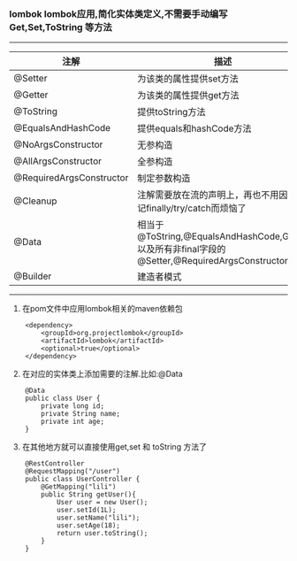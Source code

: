 ### lombok lombok应用,简化实体类定义,不需要手动编写Get,Set,ToString 等方法
---

注解 | 描述
-- | --
@Setter | 为该类的属性提供set方法
@Getter | 为该类的属性提供get方法
@ToString | 提供toString方法
@EqualsAndHashCode | 提供equals和hashCode方法
@NoArgsConstructor | 无参构造
@AllArgsConstructor | 全参构造
@RequiredArgsConstructor | 制定参数构造
@Cleanup | 注解需要放在流的声明上，再也不用因为忘记finally/try/catch而烦恼了
@Data | 相当于@ToString,@EqualsAndHashCode,Getter以及所有非final字段的@Setter,@RequiredArgsConstructor
@Builder | 建造者模式

---
1. 在pom文件中应用lombok相关的maven依赖包
```
    <dependency>
        <groupId>org.projectlombok</groupId>
        <artifactId>lombok</artifactId>
        <optional>true</optional>
    </dependency>
```
2. 在对应的实体类上添加需要的注解.比如:@Data
```
    @Data
    public class User {
        private long id;
        private String name;
        private int age;
    }
```
3. 在其他地方就可以直接使用get,set 和 toString 方法了
```
    @RestController
    @RequestMapping("/user")
    public class UserController {
        @GetMapping("lili")
        public String getUser(){
            User user = new User();
            user.setId(1L);
            user.setName("lili");
            user.setAge(18);
            return user.toString();
        }
    }
```